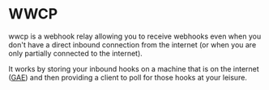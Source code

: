 # WWCP

wwcp is a webhook relay allowing you to receive webhooks even when you
don't have a direct inbound connection from the internet (or when you
are only partially connected to the internet).

It works by storing your inbound hooks on a machine that is on the
internet ([GAE][gae]) and then providing a client to poll for those
hooks at your leisure.

[gae]: https://appengine.google.com/

